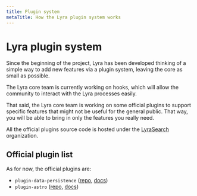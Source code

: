 ```yaml
---
title: Plugin system
metaTitle: How the Lyra plugin system works
---
```


# Lyra plugin system

Since the beginning of the project, Lyra has been developed thinking of a simple
way to add new features via a plugin system, leaving the core as small as
possible.

The Lyra core team is currently working on hooks, which will allow the community
to interact with the Lyra processes easily.

That said, the Lyra core team is working on some official plugins to support
specific features that might not be useful for the general public. That way, you
will be able to bring in only the features you really need.

All the official plugins source code is hosted under the
[LyraSearch](https://github.com/lyrasearch) organization.

## Official plugin list

As for now, the official plugins are:

- `plugin-data-persistence`
  ([repo](https://github.com/lyrasearch/plugin-data-persistence),
  [docs](/plugins/plugin-data-persistence))
- `plugin-astro` ([repo](https://github.com/lyrasearcg/plugin-astro),
  [docs](/plugins/plugin-astro))
